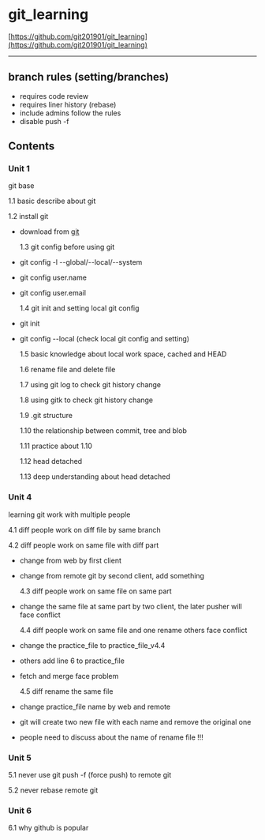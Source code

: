# git_learning

[https://github.com/git201901/git_learning](https://github.com/git201901/git_learning)

---

## branch rules (setting/branches)

- requires code review
- requires liner history (rebase)
- include admins follow the rules
- disable push -f

## Contents

### Unit 1

git base

1.1 basic describe about git

1.2 install git

- download from [git](https://git-scm.com/downloads)

  1.3 git config before using git

- git config -l --global/--local/--system
- git config user.name
- git config user.email

  1.4 git init and setting local git config

- git init
- git config --local (check local git config and setting)

  1.5 basic knowledge about local work space, cached and HEAD

  1.6 rename file and delete file

  1.7 using git log to check git history change

  1.8 using gitk to check git history change

  1.9 .git structure

  1.10 the relationship between commit, tree and blob

  1.11 practice about 1.10

  1.12 head detached

  1.13 deep understanding about head detached

### Unit 4

learning git work with multiple people

4.1 diff people work on diff file by same branch

4.2 diff people work on same file with diff part

- change from web by first client
- change from remote git by second client, add something

  4.3 diff people work on same file on same part

- change the same file at same part by two client, the later pusher will face conflict

  4.4 diff people work on same file and one rename others face conflict

- change the practice_file to practice_file_v4.4
- others add line 6 to practice_file
- fetch and merge face problem

  4.5 diff rename the same file

- change practice_file name by web and remote
- git will create two new file with each name and remove the original one
- people need to discuss about the name of rename file !!!

### Unit 5

5.1 never use git push -f (force push) to remote git

5.2 never rebase remote git

### Unit 6

6.1 why github is popular
